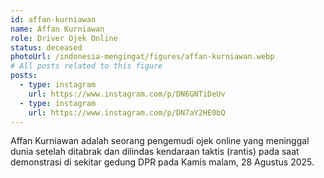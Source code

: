 ```yaml
---
id: affan-kurniawan
name: Affan Kurniawan
role: Driver Ojek Online
status: deceased
photoUrl: /indonesia-mengingat/figures/affan-kurniawan.webp
# All posts related to this figure
posts:
  - type: instagram
    url: https://www.instagram.com/p/DN6GNTiDeUv
  - type: instagram
    url: https://www.instagram.com/p/DN7aY2HE0bQ
---
```


Affan Kurniawan adalah seorang pengemudi ojek online yang meninggal dunia setelah ditabrak dan dilindas kendaraan taktis (rantis) pada saat demonstrasi di sekitar gedung DPR pada Kamis malam, 28 Agustus 2025.
